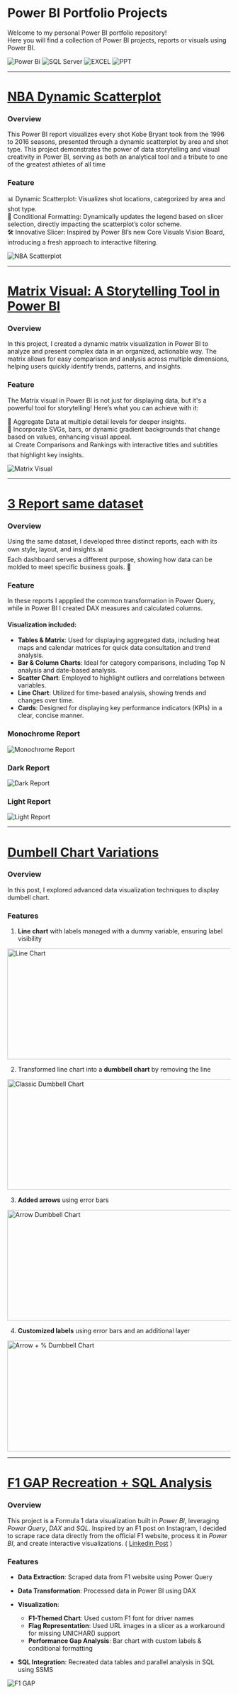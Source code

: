 # Power BI Portfolio Projects
Welcome to my personal Power BI portfolio repository!  
Here you will find a collection of Power BI projects, reports or visuals using Power BI.

![Power Bi](https://img.shields.io/badge/power_bi-F2C811?style=for-the-badge&logo=powerbi&logoColor=black)
![SQL Server](https://img.shields.io/badge/Microsoft_SQL_Server-CC2927?style=for-the-badge&logo=microsoft-sql-server&logoColor=white)
![EXCEL](https://img.shields.io/badge/Microsoft_Excel-217346?style=for-the-badge&logo=microsoft-excel&logoColor=white)
![PPT](https://img.shields.io/badge/Microsoft_PowerPoint-F28C28?style=for-the-badge&logo=microsoft-powerpoint&labelColor=black&color=F28C28&logoColor=black)


---
# [NBA Dynamic Scatterplot](https://www.linkedin.com/posts/stefano-neirotti-3455611a7_powerbi-kobebryant-datavisualization-activity-7270358743375089665-FXrT?utm_source=share&utm_medium=member_desktop&rcm=ACoAADBQWqUBxN3LBb14iJ7odmJHVnVXq8pudAw)
### Overview
This Power BI report visualizes every shot Kobe Bryant took from the 1996 to 2016 seasons, presented through a dynamic scatterplot by area and shot type. This project demonstrates the power of data storytelling and visual creativity in Power BI, serving as both an analytical tool and a tribute to one of the greatest athletes of all time

### Feature


📊 Dynamic Scatterplot: Visualizes shot locations, categorized by area and shot type.  
🎨 Conditional Formatting: Dynamically updates the legend based on slicer selection, directly impacting the scatterplot’s color scheme.  
🛠️ Innovative Slicer: Inspired by Power BI’s new Core Visuals Vision Board, introducing a fresh approach to interactive filtering.  

![NBA Scatterplot](https://github.com/StefanoN98/Power-BI-Projects/blob/61db2eb5720adac4397c7a0685c17400fcaf5862/Docs/NBA%20Dynamic%20Scatterplot/gif.gif)

---

# [Matrix Visual: A Storytelling Tool in Power BI](https://www.linkedin.com/posts/stefano-neirotti-3455611a7_powerbi-matrix-datavisualization-activity-7259664585006239744-rXb-?utm_source=share&utm_medium=member_desktop&rcm=ACoAADBQWqUBxN3LBb14iJ7odmJHVnVXq8pudAw)
### Overview
In this project, I created a dynamic matrix visualization in Power BI to analyze and present complex data in an organized, actionable way. The matrix allows for easy comparison and analysis across multiple dimensions, helping users quickly identify trends, patterns, and insights.

### Feature
The Matrix visual in Power BI is not just for displaying data, but it's a powerful tool for storytelling! Here’s what you can achieve with it:

🔢 Aggregate Data at multiple detail levels for deeper insights.  
🎨 Incorporate SVGs, bars, or dynamic gradient backgrounds that change based on values, enhancing visual appeal.  
📊 Create Comparisons and Rankings with interactive titles and subtitles that highlight key insights.  

 ![Matrix Visual](https://github.com/StefanoN98/Power-BI-Projects/blob/8c14848555ca47093c7a4d3b65da602ada52258f/Docs/Matrix%20Visual/Matrix%20Visual.png)

---

# [3 Report same dataset](https://www.linkedin.com/posts/stefano-neirotti-3455611a7_datavisualization-businessintelligence-stakeholderengagement-activity-7244752900067840002-hVrl?utm_source=share&utm_medium=member_desktop&rcm=ACoAADBQWqUBxN3LBb14iJ7odmJHVnVXq8pudAw)
### Overview
Using the same dataset, I developed three distinct reports, each with its own style, layout, and insights.📊  
Each dashboard serves a different purpose, showing how data can be molded to meet specific business goals. 🎯

### Feature
In these reports I appplied the common transformation in Power Query, while in Power BI I created DAX measures and calculated columns.

#### Visualization included:
- **Tables & Matrix**: Used for displaying aggregated data, including heat maps and calendar matrices for quick data consultation and trend analysis.
- **Bar & Column Charts**: Ideal for category comparisons, including Top N analysis and date-based analysis.
- **Scatter Chart**: Employed to highlight outliers and correlations between variables.
- **Line Chart**: Utilized for time-based analysis, showing trends and changes over time.
- **Cards**: Designed for displaying key performance indicators (KPIs) in a clear, concise manner.

### Monochrome Report
 ![Monochrome Report](https://github.com/StefanoN98/Power-BI-Projects/blob/16a98f6f0bda361df8bba407bef0a7926d137e5d/Docs/3%20Report%20same%20dataset/Monochrome%20Report.png)
### Dark Report
 ![Dark Report](https://github.com/StefanoN98/Power-BI-Projects/blob/16a98f6f0bda361df8bba407bef0a7926d137e5d/Docs/3%20Report%20same%20dataset/Dark%20Report.png)
### Light Report
 ![Light Report](https://github.com/StefanoN98/Power-BI-Projects/blob/16a98f6f0bda361df8bba407bef0a7926d137e5d/Docs/3%20Report%20same%20dataset/Light%20Report.png)

---

# [Dumbell Chart Variations](https://www.linkedin.com/posts/stefano-neirotti-3455611a7_dataviz-powerbi-dataanalytics-activity-7241848830520922114-IT4R?utm_source=share&utm_medium=member_desktop&rcm=ACoAADBQWqUBxN3LBb14iJ7odmJHVnVXq8pudAw)
### Overview
In this post, I explored advanced data visualization techniques to display dumbell chart.

### Features
1) **Line chart** with labels managed with a dummy variable, ensuring label visibility  

<img src="https://github.com/StefanoN98/Power-BI-Projects/blob/fb8f55c62b072da97f0fd0d6c2c40bdc3dd4bf1b/Docs/Dumbell%20Chart/1.%20Line%20Chart.png" alt="Line Chart" width="650" height="250">

2) Transformed line chart into a **dumbbell chart** by removing the line  

<img src="https://github.com/StefanoN98/Power-BI-Projects/blob/fb8f55c62b072da97f0fd0d6c2c40bdc3dd4bf1b/Docs/Dumbell%20Chart/2.%20Classic%20Dumbell%20Chart.png" alt="Classic Dumbbell Chart" width="650" height="250">

3) **Added arrows** using error bars  

<img src="https://github.com/StefanoN98/Power-BI-Projects/blob/fb8f55c62b072da97f0fd0d6c2c40bdc3dd4bf1b/Docs/Dumbell%20Chart/3.%20Arrow%20Dumbell%20Chart.png" alt="Arrow Dumbbell Chart" width="650" height="250">

4) **Customized labels** using error bars and an additional layer  

<img src="https://github.com/StefanoN98/Power-BI-Projects/blob/fb8f55c62b072da97f0fd0d6c2c40bdc3dd4bf1b/Docs/Dumbell%20Chart/4.%20Arrow%20%2B%20%25%20Dumbell%20Chart.png" alt="Arrow + % Dumbbell Chart" width="650" height="250">


---


# [F1 GAP Recreation + SQL Analysis ](https://www.linkedin.com/posts/activity-7237014068530692096-grKJ?utm_source=share&utm_medium=member_desktop&rcm=ACoAADBQWqUBxN3LBb14iJ7odmJHVnVXq8pudAw) 
### Overview
This project is a Formula 1 data visualization built in *Power BI*, leveraging *Power Query*, *DAX* and *SQL*. Inspired by an F1 post on Instagram, I decided to scrape race data directly from the official F1 website, process it in *Power BI*, and create interactive visualizations. ( [Linkedin Post](https://www.linkedin.com/posts/activity-7237014068530692096-grKJ?utm_source=share&utm_medium=member_desktop&rcm=ACoAADBQWqUBxN3LBb14iJ7odmJHVnVXq8pudAw) )

### Features  
-  **Data Extraction**: Scraped data from F1 website using Power Query
  
-  **Data Transformation**: Processed data in Power BI using DAX
  
-  **Visualization**:
    - **F1-Themed Chart**: Used custom F1 font for driver names  
    - **Flag Representation**: Used URL images in a slicer as a workaround for missing UNICHAR() support  
    - **Performance Gap Analysis**: Bar chart with custom labels & conditional formatting
  
-  **SQL Integration**: Recreated data tables and parallel analysis in SQL using SSMS
  
![F1 GAP](https://github.com/StefanoN98/Power-BI-Projects/blob/0fb5cba95cda95d5565a52193564f79ddf6569fc/Docs/F1%20Gap.png)
